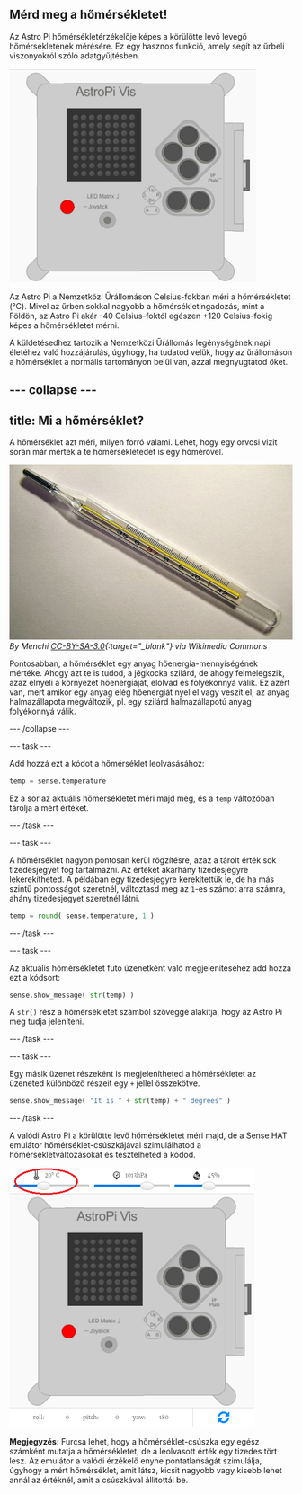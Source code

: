 ## Mérd meg a hőmérsékletet!

Az Astro Pi hőmérsékletérzékelője képes a körülötte levő levegő hőmérsékletének mérésére. Ez egy hasznos funkció, amely segít az űrbeli viszonyokról szóló adatgyűjtésben.

![Üzenet a hőmérsékletről](images/degrees-message.gif)

Az Astro Pi a Nemzetközi Űrállomáson Celsius-fokban méri a hőmérsékletet (&deg;C). Mivel az űrben sokkal nagyobb a hőmérsékletingadozás, mint a Földön, az Astro Pi akár -40 Celsius-foktól egészen +120 Celsius-fokig képes a hőmérsékletet mérni.

A küldetésedhez tartozik a Nemzetközi Űrállomás legénységének napi életéhez való hozzájárulás, úgyhogy, ha tudatod velük, hogy az űrállomáson a hőmérséklet a normális tartományon belül van, azzal megnyugtatod őket.

--- collapse ---
---
title: Mi a hőmérséklet?
---

A hőmérséklet azt méri, milyen forró valami. Lehet, hogy egy orvosi vizit során már mérték a te hőmérsékletedet is egy hőmérővel.

![Hőmérő](images/thermometer.JPG) *By Menchi [CC-BY-SA-3.0](http://creativecommons.org/licenses/by-sa/3.0/){:target="_blank"} via Wikimedia Commons*

Pontosabban, a hőmérséklet egy anyag hőenergia-mennyiségének mértéke. Ahogy azt te is tudod, a jégkocka szilárd, de ahogy felmelegszik, azaz elnyeli a környezet hőenergiáját, elolvad és folyékonnyá válik. Ez azért van, mert amikor egy anyag elég hőenergiát nyel el vagy veszít el, az anyag halmazállapota megváltozik, pl. egy szilárd halmazállapotú anyag folyékonnyá válik.

--- /collapse ---

--- task ---

Add hozzá ezt a kódot a hőmérséklet leolvasásához:

```python
temp = sense.temperature
```

Ez a sor az aktuális hőmérsékletet méri majd meg, és a `temp` változóban tárolja a mért értéket.

--- /task ---

--- task ---

A hőmérséklet nagyon pontosan kerül rögzítésre, azaz a tárolt érték sok tizedesjegyet fog tartalmazni. Az értéket akárhány tizedesjegyre lekerekítheted. A példában egy tizedesjegyre kerekítettük le, de ha más szintű pontosságot szeretnél, változtasd meg az `1`-es számot arra számra, ahány tizedesjegyet szeretnél látni.

```python
temp = round( sense.temperature, 1 )
```

--- /task ---

--- task ---

Az aktuális hőmérsékletet futó üzenetként való megjelenítéséhez add hozzá ezt a kódsort:

```python
sense.show_message( str(temp) )
```

A `str()` rész a hőmérsékletet számból szöveggé alakítja, hogy az Astro Pi meg tudja jeleníteni.

--- /task ---

--- task ---

Egy másik üzenet részeként is megjelenítheted a hőmérsékletet az üzeneted különböző részeit egy `+` jellel összekötve.

```python
sense.show_message( "It is " + str(temp) + " degrees" )
```

--- /task ---

A valódi Astro Pi a körülötte levő hőmérsékletet méri majd, de a Sense HAT emulátor hőmérséklet-csúszkájával szimulálhatod a hőmérsékletváltozásokat és tesztelheted a kódod.

![Hőmérsélet-csúszka](images/temperature-slider.png)

**Megjegyzés:** Furcsa lehet, hogy a hőmérséklet-csúszka egy egész számként mutatja a hőmérsékletet, de a leolvasott érték egy tizedes tört lesz. Az emulátor a valódi érzékelő enyhe pontatlanságát szimulálja, úgyhogy a mért hőmérséklet, amit látsz, kicsit nagyobb vagy kisebb lehet annál az értéknél, amit a csúszkával állítottál be.